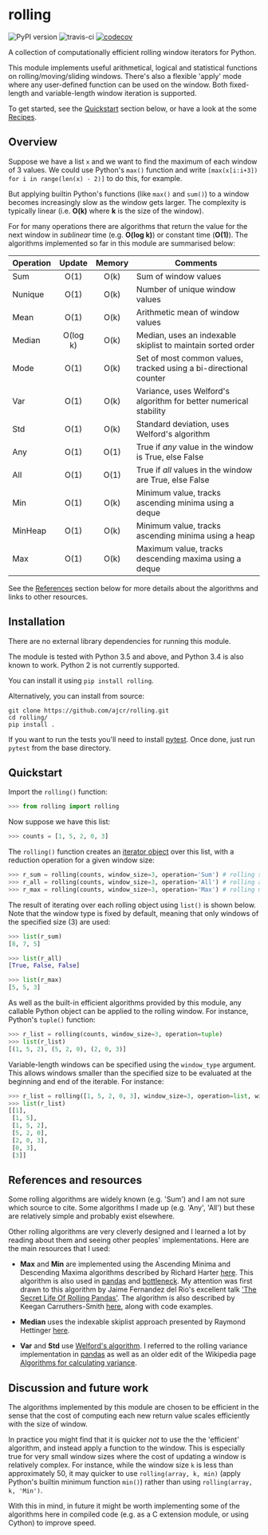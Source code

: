 # rolling

![PyPI version](https://badge.fury.io/py/rolling.svg) ![travis-ci](https://travis-ci.org/ajcr/rolling.svg?branch=master) [![codecov](https://codecov.io/gh/ajcr/rolling/branch/master/graph/badge.svg)](https://codecov.io/gh/ajcr/rolling)

A collection of computationally efficient rolling window iterators for Python.

This module implements useful arithmetical, logical and statistical functions on rolling/moving/sliding windows. There's also a flexible 'apply' mode where any user-defined function can be used on the window. Both fixed-length and variable-length window iteration is supported.

To get started, see the [Quickstart](https://github.com/ajcr/rolling#quickstart) section below, or have a look at the some [Recipes](https://github.com/ajcr/rolling/blob/master/doc/recipes.md).

## Overview

Suppose we have a list `x` and we want to find the maximum of each window of 3 values. We could use Python's `max()` function and write `[max(x[i:i+3]) for i in range(len(x) - 2)]` to do this, for example.

But applying builtin Python's functions (like `max()` and `sum()`) to a window becomes increasingly slow as the window gets larger. The complexity is typically linear (i.e. **O(k)** where **k** is the size of the window).

For for many operations there are algorithms that return the value for the next window in _sublinear_ time (e.g. **O(log k)**) or constant time (**O(1)**). The algorithms implemented so far in this module are summarised below:

| Operation        | Update   | Memory | Comments |
| ---------------- |:--------:|:------:|-----------------------------|
| Sum              | O(1)     | O(k)   | Sum of window values |
| Nunique          | O(1)     | O(k)   | Number of unique window values |
| Mean             | O(1)     | O(k)   | Arithmetic mean of window values |
| Median           | O(log k) | O(k)   | Median, uses an indexable skiplist to maintain sorted order |
| Mode             | O(1)     | O(k)   | Set of most common values, tracked using a bi-directional counter |
| Var              | O(1)     | O(k)   | Variance, uses Welford's algorithm for better numerical stability |
| Std              | O(1)     | O(k)   | Standard deviation, uses Welford's algorithm |
| Any              | O(1)     | O(1)   | True if *any* value in the window is True, else False |
| All              | O(1)     | O(1)   | True if *all* values in the window are True, else False |
| Min              | O(1)     | O(k)   | Minimum value, tracks ascending minima using a deque |
| MinHeap          | O(1)     | O(k)   | Minimum value, tracks ascending minima using a heap |
| Max              | O(1)     | O(k)   | Maximum value, tracks descending maxima using a deque |

See the [References](https://github.com/ajcr/rolling#references-and-resources) section below for more details about the algorithms and links to other resources.

## Installation

There are no external library dependencies for running this module.

The module is tested with Python 3.5 and above, and Python 3.4 is also known to work. Python 2 is not currently supported.

You can install it using `pip install rolling`.

Alternatively, you can install from source:

```
git clone https://github.com/ajcr/rolling.git
cd rolling/
pip install .
```
If you want to run the tests you'll need to install [pytest](https://docs.pytest.org/en/latest/). Once done, just run `pytest` from the base directory.

## Quickstart

Import the `rolling()` function:
```python
>>> from rolling import rolling
```
Now suppose we have this list:
```python
>>> counts = [1, 5, 2, 0, 3]
```
The `rolling()` function creates an [iterator object](https://docs.python.org/3/library/stdtypes.html#iterator-types) over this list, with a reduction operation for a given window size:
```python
>>> r_sum = rolling(counts, window_size=3, operation='Sum') # rolling sum
>>> r_all = rolling(counts, window_size=3, operation='All') # rolling all
>>> r_max = rolling(counts, window_size=3, operation='Max') # rolling max
```
The result of iterating over each rolling object using `list()` is shown below. Note that the window type is fixed by default, meaning that only windows of the specified size (3) are used:
```python
>>> list(r_sum)
[8, 7, 5]

>>> list(r_all)
[True, False, False]

>>> list(r_max)
[5, 5, 3]
```
As well as the built-in efficient algorithms provided by this module, any callable Python object can be applied to the rolling window. For instance, Python's `tuple()` function:
```python
>>> r_list = rolling(counts, window_size=3, operation=tuple)
>>> list(r_list)
[(1, 5, 2), (5, 2, 0), (2, 0, 3)]
```

Variable-length windows can be specified using the `window_type` argument. This allows windows smaller than the specified size to be evaluated at the beginning and end of the iterable. For instance:
```python
>>> r_list = rolling([1, 5, 2, 0, 3], window_size=3, operation=list, window_type='variable')
>>> list(r_list)
[[1],
 [1, 5],
 [1, 5, 2],
 [5, 2, 0],
 [2, 0, 3],
 [0, 3],
 [3]]
```
## References and resources

Some rolling algorithms are widely known (e.g. 'Sum') and I am not sure which source to cite. Some algorithms I made up (e.g. 'Any', 'All') but these are relatively simple and probably exist elsewhere.

Other rolling algorithms are very cleverly designed and I learned a lot by reading about them and seeing other peoples' implementations. Here are the main resources that I used:

- **Max** and **Min** are implemented using the Ascending Minima and Descending Maxima algorithms described by Richard Harter [here](http://www.richardhartersworld.com/cri/2001/slidingmin.html). This algorithm is also used in [pandas](http://pandas.pydata.org/) and [bottleneck](https://github.com/kwgoodman/bottleneck). My attention was first drawn to this algorithm by Jaime Fernandez del Rio's excellent talk ['The Secret Life Of Rolling Pandas'](https://www.youtube.com/watch?v=XM_r5La-1tA). The algorithm is also described by Keegan Carruthers-Smith [here](https://people.cs.uct.ac.za/~ksmith/articles/sliding_window_minimum.html), along with code examples.

- **Median** uses the indexable skiplist approach presented by Raymond Hettinger [here](http://code.activestate.com/recipes/577073/).

- **Var** and **Std** use [Welford's algorithm](https://en.wikipedia.org/wiki/Algorithms_for_calculating_variance#On-line_algorithm). I referred to the rolling variance implementation in [pandas](https://github.com/pandas-dev/pandas/blob/master/pandas/_libs/window.pyx#L635-L784) as well as an older edit of the Wikipedia page [Algorithms for calculating variance](https://en.wikipedia.org/w/index.php?title=Algorithms_for_calculating_variance&oldid=617145179).


## Discussion and future work

The algorithms implemented by this module are chosen to be efficient in the sense that the cost of computing each new return value scales efficiently with the size of window.

In practice you might find that it is quicker *not* to use the the 'efficient' algorithm, and instead apply a function to the window. This is especially true for very small window sizes where the cost of updating a window is relatively complex. For instance, while the window size `k` is less than approximately 50, it may quicker to use `rolling(array, k, min)` (apply Python's builtin minimum function `min()`) rather than using `rolling(array, k, 'Min')`.

With this in mind, in future it might be worth implementing some of the algorithms here in compiled code (e.g. as a C extension module, or using Cython) to improve speed.
